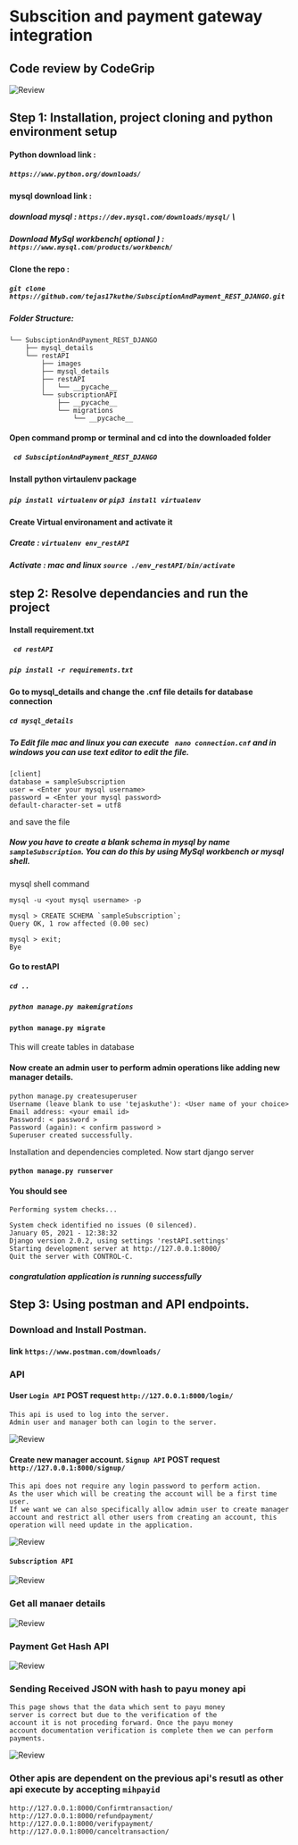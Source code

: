 # Subscition and payment gateway integration

## Code review by CodeGrip

![Review](/Images/codegrip_review.png)


## Step 1: Installation, project cloning and python environment setup

#### Python download link : 
##### `https://www.python.org/downloads/`

#### mysql download link : 
##### download mysql : `https://dev.mysql.com/downloads/mysql/` \
##### Download MySql workbench( optional ) : `https://www.mysql.com/products/workbench/`

#### Clone the repo :
##### ```git clone https://github.com/tejas17kuthe/SubsciptionAndPayment_REST_DJANGO.git```

##### Folder Structure:
```
└── SubsciptionAndPayment_REST_DJANGO
    ├── mysql_details
    └── restAPI
        ├── images
        ├── mysql_details
        ├── restAPI
        │   └── __pycache__
        └── subscriptionAPI
            ├── __pycache__
            └── migrations
                └── __pycache__
```

#### Open command promp or terminal and cd into the downloaded folder
##### ` cd SubsciptionAndPayment_REST_DJANGO`

#### Install python virtaulenv package
##### ` pip install virtualenv `  or  ` pip3 install virtualenv ` 
 
#### Create Virtual environament and activate it

##### Create : ` virtualenv env_restAPI `

##### Activate : mac and linux ` source ./env_restAPI/bin/activate `  

## step 2: Resolve dependancies and run the project

#### Install requirement.txt
##### ` cd restAPI`

##### `pip install -r requirements.txt` 

#### Go to mysql_details and change the .cnf file details for database connection
##### ` cd mysql_details `

##### To Edit file mac and linux you can execute ` nano connection.cnf` and in windows you can use text editor to edit the file.

```
[client]
database = sampleSubscription
user = <Enter your mysql username>
password = <Enter your mysql password>
default-character-set = utf8
```
and save the file 

##### Now you have to create a blank schema in mysql by name `sampleSubscription`. You can do this by using MySql workbench or mysql shell.
mysql shell command
```
mysql -u <yout mysql username> -p

mysql > CREATE SCHEMA `sampleSubscription`;
Query OK, 1 row affected (0.00 sec)

mysql > exit;
Bye

```

#### Go to restAPI
##### `cd ..`
##### `python manage.py makemigrations`
#### `python manage.py migrate`
This will create tables in database
#### Now create an admin user to perform admin operations like adding new manager details.
```
python manage.py createsuperuser 
Username (leave blank to use 'tejaskuthe'): <User name of your choice>
Email address: <your email id>
Password: < password >
Password (again): < confirm password >
Superuser created successfully.

```
Installation and dependencies completed. Now start django server
#### `python manage.py runserver`
#### You should see
```
Performing system checks...

System check identified no issues (0 silenced).
January 05, 2021 - 12:38:32
Django version 2.0.2, using settings 'restAPI.settings'
Starting development server at http://127.0.0.1:8000/
Quit the server with CONTROL-C.

```
##### congratulation application is running successfully

## Step 3: Using postman and API endpoints.

### Download and Install Postman.
####       link `https://www.postman.com/downloads/`

### API
#### User `Login API` POST request `http://127.0.0.1:8000/login/`
 
```
This api is used to log into the server.
Admin user and manager both can login to the server.
```
![Review](/Images/loginapi.png)

#### Create new manager account. `Signup API` POST request `http://127.0.0.1:8000/signup/`
```
This api does not require any login password to perform action. 
As the user which will be creating the account will be a first time user.
If we want we can also specifically allow admin user to create manager account and restrict all other users from creating an account, this operation will need update in the application. 
```
![Review](/Images/signupapi.png)



#### `Subscription API`
![Review](/Images/subscriptionapi.png)

### Get all manaer details
![Review](/Images/managerdetailapi.png)

### Payment Get Hash API
![Review](/Images/paymentapi.png)

### Sending Received JSON with hash to payu money api
```
This page shows that the data which sent to payu money 
server is correct but due to the verification of the 
account it is not proceding forward. Once the payu money
account documentation verification is complete then we can perform payments.
```
![Review](/Images/payupaymentapi.png)

### Other apis are dependent on the previous api's resutl as other api execute by accepting `mihpayid`
```
http://127.0.0.1:8000/Confirmtransaction/
http://127.0.0.1:8000/refundpayment/
http://127.0.0.1:8000/verifypayment/
http://127.0.0.1:8000/canceltransaction/
```

